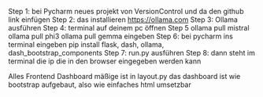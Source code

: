 Step 1: bei Pycharm neues projekt von VersionControl und da den github link einfügen
Step 2: das installieren https://ollama.com
Step 3: Ollama ausführen
Step 4: terminal auf deinem pc öffnen 
Step 5  ollama pull mistral
        ollama pull phi3
        ollama pull gemma eingeben
Step 6: bei pycharm ins terminal eingeben
        pip install flask, dash, ollama, dash_bootstrap_components
Step 7: run.py ausführen
Step 8: dann steht im terminal die ip die in den browser eingegeben werden kann

Alles Frontend Dashboard mäßige ist in layout.py das dashboard ist wie bootstrap aufgebaut, also wie einfaches html umsetzbar

